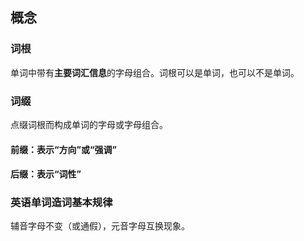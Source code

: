## 概念

### 词根

单词中带有**主要词汇信息**的字母组合。词根可以是单词，也可以不是单词。

### 词缀

点缀词根而构成单词的字母或字母组合。

#### 前缀：表示“方向”或“强调”

#### 后缀：表示“词性”

### 英语单词造词基本规律

辅音字母不变（或通假），元音字母互换现象。

